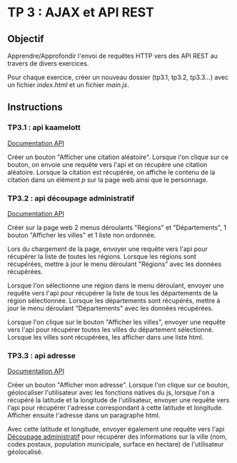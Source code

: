 # TP 3 : AJAX et API REST

## Objectif

Apprendre/Approfondir l'envoi de requêtes HTTP vers des API REST au travers de divers exercices.

Pour chaque exercice, créer un nouveau dossier (tp3.1, tp3.2, tp3.3...) avec un fichier *index.html* et un fichier *main.js*.

## Instructions

### TP3.1 : api kaamelott

[Documentation API](https://github.com/A3lfyr/kaamelott-api)

Créer un bouton "Afficher une citation aléatoire". Lorsque l'on clique sur ce bouton, on envoie une requête vers l'api et on récupère une citation aléatoire. Lorsque la citation est récupérée, on affiche le contenu de la citation dans un élément *p* sur la page web ainsi que le personnage.

### TP3.2 : api découpage administratif

[Documentation API](https://geo.api.gouv.fr/decoupage-administratif)

Créer sur la page web 2 menus déroulants "Régions" et "Départements", 1 bouton "Afficher les villes" et 1 liste non ordonnée.

Lors du chargement de la page, envoyer une requête vers l'api pour récupérer la liste de toutes les régions. Lorsque les régions sont récupérées, mettre à jour le menu déroulant "Régions" avec les données récupérées.

Lorsque l'on sélectionne une région dans le menu déroulant, envoyer une requête vers l'api pour récupérer la liste de tous les départements de la région sélectionnée. Lorsque les départements sont récupérés, mettre à jour le menu déroulant "Départements" avec les données récupérées.

Lorsque l'on clique sur le bouton "Afficher les villes", envoyer une requête vers l'api pour récupérer toutes les villes du département sélectionné. Lorsque les villes sont récupérées, les afficher dans une liste html.

### TP3.3 : api adresse

[Documentation API](https://adresse.data.gouv.fr/api-doc/adresse)

Créer un bouton "Afficher mon adresse". Lorsque l'on clique sur ce bouton, géolocaliser l'utilisateur avec les fonctions natives du js, lorsque l'on a récupéré la latitude et la longitude de l'utilisateur, envoyer une requête vers l'api pour récupérer l'adresse correspondant à cette latitude et longitude. Afficher ensuite l'adresse dans un paragraphe html.

Avec cette latitude et longitude, envoyer également une requête vers l'api [Découpage administratif](https://geo.api.gouv.fr/decoupage-administratif/communes) pour récupérer des informations sur la ville (nom, codes postaux, population municipale, surface en hectare) de l'utilisateur géolocalisé.
